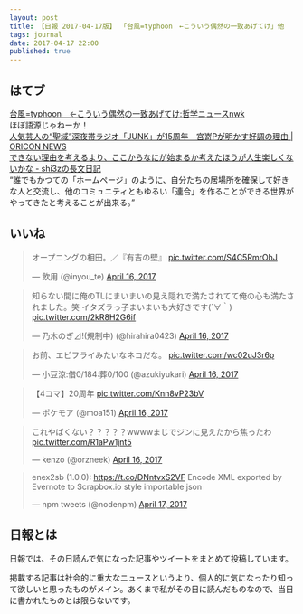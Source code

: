 ```yaml
---
layout: post
title: 【日報 2017-04-17版】 「台風=typhoon　←こういう偶然の一致あげてけ」他
tags: journal
date: 2017-04-17 22:00
published: true
---
```



## はてブ

<div class="news"><a href="http://blog.livedoor.jp/nwknews/archives/5201758.html" target="_blank">台風=typhoon　←こういう偶然の一致あげてけ:哲学ニュースnwk</a>
<div class="newscomme">ほぼ語源じゃねーか！</div>
</div>

<div class="news"><a href="http://www.oricon.co.jp/news/2089290/full/" target="_blank">人気芸人の“聖域”深夜帯ラジオ「JUNK」が15周年　宮嵜Pが明かす好調の理由 | ORICON NEWS</a>
<div class="newscomme"></div>
</div>

<div class="news"><a href="http://d.hatena.ne.jp/shi3z/20170417/1492378331" target="_blank">できない理由を考えるより、ここからなにが始まるか考えたほうが人生楽しくないかな - shi3zの長文日記</a>
<div class="newscomme">“誰でもかつての「ホームページ」のように、自分たちの居場所を確保して好きな人と交流し、他のコミュニティともゆるい「連合」を作ることができる世界がやってきたと考えることが出来る。”</div>
</div>


## いいね

 <blockquote class="twitter-tweet"><p lang="ja" dir="ltr">オープニングの相田。／『有吉の壁』 <a href="https://t.co/S4C5RmrOhJ">pic.twitter.com/S4C5RmrOhJ</a></p>&mdash; 飲用 (@inyou_te) <a href="https://twitter.com/inyou_te/status/853609434597081088">April 16, 2017</a></blockquote>
<script async src="//platform.twitter.com/widgets.js" charset="utf-8"></script> 
 
 
<blockquote class="twitter-tweet"><p lang="ja" dir="ltr">知らない間に俺のTLにまいまいの見え隠れで満たされてて俺の心も満たされました。笑 
イタズラっ子まいまいも大好きです(´∀｀) <a href="https://t.co/2kR8H2G6if">pic.twitter.com/2kR8H2G6if</a></p>&mdash; 乃木のぎ⊿!(規制中) (@hirahira0423) <a href="https://twitter.com/hirahira0423/status/853477355918049282">April 16, 2017</a></blockquote>
<script async src="//platform.twitter.com/widgets.js" charset="utf-8"></script> 
 
 
<blockquote class="twitter-tweet"><p lang="ja" dir="ltr">お前、エビフライみたいなネコだな。 <a href="https://t.co/wc02uJ3r6p">pic.twitter.com/wc02uJ3r6p</a></p>&mdash; 小豆涼:借0/184:葬0/100 (@azukiyukari) <a href="https://twitter.com/azukiyukari/status/853504339402346497">April 16, 2017</a></blockquote>
<script async src="//platform.twitter.com/widgets.js" charset="utf-8"></script> 
 
 
<blockquote class="twitter-tweet"><p lang="ja" dir="ltr">【4コマ】20周年 <a href="https://t.co/Knn8vP23bV">pic.twitter.com/Knn8vP23bV</a></p>&mdash; ポケモア (@moa151) <a href="https://twitter.com/moa151/status/853570213530357760">April 16, 2017</a></blockquote>
<script async src="//platform.twitter.com/widgets.js" charset="utf-8"></script> 
 
 
<blockquote class="twitter-tweet"><p lang="ja" dir="ltr">これやばくない？？？？？wwwwまじでジンに見えたから焦ったわ <a href="https://t.co/R1aPw1jnt5">pic.twitter.com/R1aPw1jnt5</a></p>&mdash; kenzo (@orzneek) <a href="https://twitter.com/orzneek/status/853597665703084032">April 16, 2017</a></blockquote>
<script async src="//platform.twitter.com/widgets.js" charset="utf-8"></script> 
 
 
<blockquote class="twitter-tweet"><p lang="en" dir="ltr">enex2sb (1.0.0): <a href="https://t.co/DNntvxS2VF">https://t.co/DNntvxS2VF</a> Encode XML exported by Evernote to Scrapbox.io style importable json</p>&mdash; npm tweets (@nodenpm) <a href="https://twitter.com/nodenpm/status/853901503240843264">April 17, 2017</a></blockquote>
<script async src="//platform.twitter.com/widgets.js" charset="utf-8"></script> 
 

## 日報とは

日報では、その日読んで気になった記事やツイートをまとめて投稿しています。

掲載する記事は社会的に重大なニュースというより、個人的に気になったり知って欲しいと思ったものがメイン。あくまで私がその日に読んだものなので、当日に書かれたものとは限らないです。